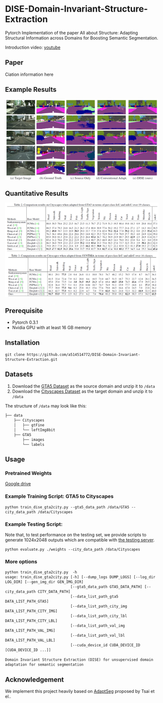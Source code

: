# DISE-Domain-Invariant-Structure-Extraction
Pytorch Implementation of the paper All about Structure: Adapting Structural Information across Domains for Boosting Semantic Segmentation.

Introduction video: [youtube](https://youtu.be/YnD_zQNbfK4)
## Paper
Ciation information here

## Example Results
![prediction_results.png](examples/prediction_results.png)

## Quantitative Results
![performance.png](examples/performance.png)

## Prerequisite
- Pytorch 0.3.1  
- Nvidia GPU with at least 16 GB memory 

## Installation
```
git clone https://github.com/a514514772/DISE-Domain-Invariant-Structure-Extraction.git
```
## Datasets

1. Download the [GTA5 Dataset](https://download.visinf.tu-darmstadt.de/data/from_games/) as the source domain and unzip it to  `/data`
2. Download the [Cityscapes Dataset](https://www.cityscapes-dataset.com) as the target domain and unzip it to  `/data`

The structure of `/data` may look like this:
  ```
  ├── data
      ├── Cityscapes
      │   ├── gtFine
      │   └── leftImg8bit
      ├── GTA5
          ├── images
          └── labels
  ```
## Usage
### Pretrained Weights
[Google drive](https://drive.google.com/drive/folders/1NSPhGnTqBp6oeBd6awNs7VVTGuL1p4wP?usp=sharing)

### Example Training Script: GTA5 to Cityscapes
```
python train_dise_gta2city.py --gta5_data_path /data/GTA5 --city_data_path /data/Cityscapes
```
### Example Testing Script:
Note that, to test performance on the testing set, we provide scripts to generate 1024x2048 outputs which are compatible with [the testing server](https://www.cityscapes-dataset.com/benchmarks/#instance-level-results).
```
python evaluate.py ./weights --city_data_path /data/Cityscapes
```
### More options
```
python train_dise_gta2city.py  -h
usage: train_dise_gta2city.py [-h] [--dump_logs DUMP_LOGS] [--log_dir LOG_DIR] [--gen_img_dir GEN_IMG_DIR]
                              [--gta5_data_path GTA5_DATA_PATH] [--city_data_path CITY_DATA_PATH]
                              [--data_list_path_gta5 DATA_LIST_PATH_GTA5]
                              [--data_list_path_city_img DATA_LIST_PATH_CITY_IMG]
                              [--data_list_path_city_lbl DATA_LIST_PATH_CITY_LBL]
                              [--data_list_path_val_img DATA_LIST_PATH_VAL_IMG]
                              [--data_list_path_val_lbl DATA_LIST_PATH_VAL_LBL]
                              [--cuda_device_id CUDA_DEVICE_ID [CUDA_DEVICE_ID ...]]

Domain Invariant Structure Extraction (DISE) for unsupervised domain adaptation for semantic segmentation
```

## Acknowledgement
We implement this project heavily based on [AdaptSeg](https://github.com/wasidennis/AdaptSegNet) proposed by Tsai et el..
